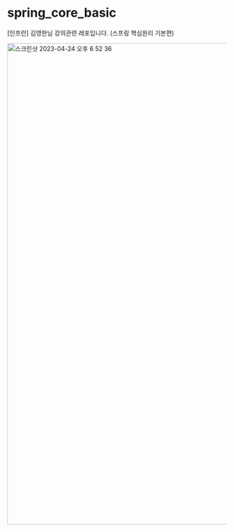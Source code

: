 # spring_core_basic
[인프런] 김영한님 강의관련 레포입니다. (스프링 핵심원리 기본편)

<img width="1106" alt="스크린샷 2023-04-24 오후 6 52 36" src="https://user-images.githubusercontent.com/100552631/233963004-f612aef0-2b81-4cf3-848d-868cce8f4140.png">
